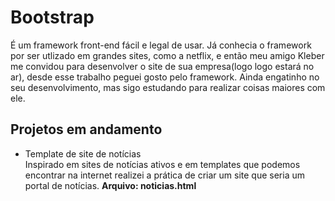 <h1>Bootstrap</h1>
É um framework front-end fácil e legal de usar. Já conhecia o framework por ser utlizado em grandes sites, como a netflix, e então meu amigo Kleber me convidou para desenvolver o site de sua empresa(logo logo estará no ar), desde esse trabalho peguei gosto pelo framework. Ainda engatinho no seu desenvolvimento, mas sigo estudando para realizar coisas maiores com ele.
<br>
<h2>Projetos em andamento</h2>
<ul>
    <li>
        Template de site de notícias<br>
        Inspirado em sites de notícias ativos e em templates que podemos encontrar na internet realizei a prática de criar um site que seria um portal de notícias. <strong>Arquivo: noticias.html</strong>
    </li>
</ul>
